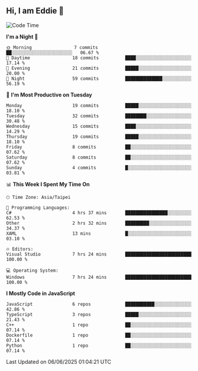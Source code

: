 ## Hi, I am Eddie 👋

<!--START_SECTION:waka-->
![Code Time](http://img.shields.io/badge/Code%20Time-596%20hrs%2050%20mins-blue)

**I'm a Night 🦉** 

```text
🌞 Morning                7 commits           ██░░░░░░░░░░░░░░░░░░░░░░░   06.67 % 
🌆 Daytime                18 commits          ████░░░░░░░░░░░░░░░░░░░░░   17.14 % 
🌃 Evening                21 commits          █████░░░░░░░░░░░░░░░░░░░░   20.00 % 
🌙 Night                  59 commits          ██████████████░░░░░░░░░░░   56.19 % 
```
📅 **I'm Most Productive on Tuesday** 

```text
Monday                   19 commits          █████░░░░░░░░░░░░░░░░░░░░   18.10 % 
Tuesday                  32 commits          ████████░░░░░░░░░░░░░░░░░   30.48 % 
Wednesday                15 commits          ████░░░░░░░░░░░░░░░░░░░░░   14.29 % 
Thursday                 19 commits          █████░░░░░░░░░░░░░░░░░░░░   18.10 % 
Friday                   8 commits           ██░░░░░░░░░░░░░░░░░░░░░░░   07.62 % 
Saturday                 8 commits           ██░░░░░░░░░░░░░░░░░░░░░░░   07.62 % 
Sunday                   4 commits           █░░░░░░░░░░░░░░░░░░░░░░░░   03.81 % 
```


📊 **This Week I Spent My Time On** 

```text
🕑︎ Time Zone: Asia/Taipei

💬 Programming Languages: 
C#                       4 hrs 37 mins       ████████████████░░░░░░░░░   62.53 % 
Other                    2 hrs 32 mins       █████████░░░░░░░░░░░░░░░░   34.37 % 
XAML                     13 mins             █░░░░░░░░░░░░░░░░░░░░░░░░   03.10 % 

🔥 Editors: 
Visual Studio            7 hrs 24 mins       █████████████████████████   100.00 % 

💻 Operating System: 
Windows                  7 hrs 24 mins       █████████████████████████   100.00 % 
```

**I Mostly Code in JavaScript** 

```text
JavaScript               6 repos             ███████████░░░░░░░░░░░░░░   42.86 % 
TypeScript               3 repos             █████░░░░░░░░░░░░░░░░░░░░   21.43 % 
C++                      1 repo              ██░░░░░░░░░░░░░░░░░░░░░░░   07.14 % 
Dockerfile               1 repo              ██░░░░░░░░░░░░░░░░░░░░░░░   07.14 % 
Python                   1 repo              ██░░░░░░░░░░░░░░░░░░░░░░░   07.14 % 
```




 Last Updated on 06/06/2025 01:04:21 UTC
<!--END_SECTION:waka-->

